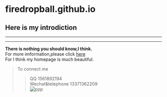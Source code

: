 # firedropball.github.io
## Here is my introdiction
******  
****
**There is nothing you should know,I think.**  
For more imformation,please click [here](https://firedropball.github.io)  
For I think my homepage is much beautiful.  
>To connect me  
>>QQ 1561892194  
>>Wechat&telephone 13371362209  
![ppp](http://firedropball.github.io/a20180920193521.jpg)
